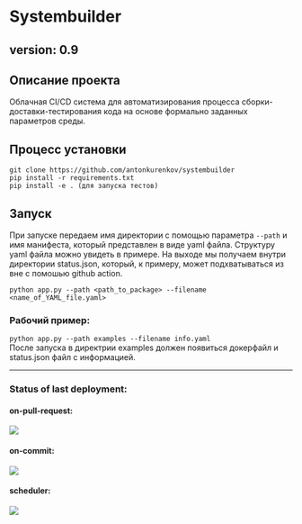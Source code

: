 # Systembuilder

version: 0.9
-----
## Описание проекта
Облачная CI/CD система для автоматизирования процесса сборки-доставки-тестирования кода на основе формально заданных параметров среды.

## Процесс установки
```
git clone https://github.com/antonkurenkov/systembuilder
pip install -r requirements.txt
pip install -e . (для запуска тестов)
```
## Запуск
При запуске передаем имя директории с помощью параметра ``` --path ``` и имя манифеста, который представлен в виде yaml файла. Структуру yaml файла можно увидеть в примере. На выходе мы получаем внутри директории status.json, который, к примеру, может подхватываться из вне с помошью github action.     

``` python app.py --path <path_to_package> --filename <name_of_YAML_file.yaml> ```  
### Рабочий пример: 
``` python app.py --path examples --filename info.yaml ```  
После запуска в директрии examples должен появиться докерфайл и status.json файл с информацией.
  
  
----------------------------------------------------------------------------------------------------------------------
### Status of last deployment:<br>
#### on-pull-request:<br>
<img src="https://github.com/antonkurenkov/systembuilder/workflows/on-pull-request/badge.svg?branch=develop"><br>
#### on-commit:<br>
<img src="https://github.com/antonkurenkov/systembuilder/workflows/on-commit/badge.svg?branch=develop"><br>
#### scheduler:<br>
<img src="https://github.com/antonkurenkov/systembuilder/workflows/scheduler/badge.svg?branch=develop"><br>

